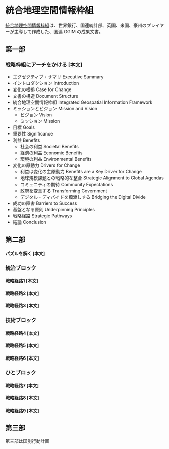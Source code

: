# 統合地理空間情報枠組
[統合地理空間情報枠組](https://ggim.un.org/IGIF/)は、世界銀行、国連統計部、英国、米国、豪州のプレイヤーが主導して作成した、国連 GGIM の成果文書。

## 第一部
### 戦略枠組にアーチをかける [[本文](https://ggim.un.org/meetings/GGIM-committee/8th-Session/documents/Part%201-IGIF-Overarching-Strategic-Framework-24July2018.pdf)]
- エグゼクティブ・サマリ Executive Summary
- イントロダクション Introduction
- 変化の根拠 Case for Change
- 文書の構造 Document Structure
- 統合地理空間情報枠組 Integrated Geospatial Information Framework
- ミッションとビジョン Mission and Vision
  - ビジョン Vision
  - ミッション Mission
- 目標 Goals
- 重要性 Significance
- 利益 Benefits
  - 社会の利益 Societal Benefits
  - 経済の利益 Economic Benefits
  - 環境の利益 Environmental Benefits
- 変化の原動力 Drivers for Change
  - 利益は変化の主原動力 Benefits are a Key Driver for Change
  - 地球規模課題との戦略的な整合 Strategic Alignment to Global Agendas
  - コミュニティの期待 Community Expectations
  - 政府を変革する Transforming Government
  - デジタル・ディバイドを橋渡しする Bridging the Digital Divide
- 成功の障害 Barriers to Success
- 基盤となる原則 Underpinning Principles
- 戦略経路 Strategic Pathways
- 結論 Conclusion

## 第二部
#### パズルを解く [本文]
### 統治ブロック
#### 戦略経路1 [本文]
#### 戦略経路2 [本文]
#### 戦略経路3 [本文]
### 技術ブロック
#### 戦略経路4 [本文]
#### 戦略経路5 [本文]
#### 戦略経路6 [本文]
### ひとブロック
#### 戦略経路7 [本文]
#### 戦略経路8 [本文]
#### 戦略経路9 [本文]

## 第三部
第三部は国別行動計画
